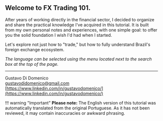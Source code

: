 <style>
  h1 {
    display: none !important;
}
</style>

## **Welcome to FX Trading 101.**
After years of working directly in the financial sector, I decided to organize and share the practical knowledge I've acquired in this tutorial. It is built from my own personal notes and experiences, with one simple goal: to offer you the solid foundation I wish I'd had when I started.

Let's explore not just how to "trade," but how to fully understand Brazil's foreign exchange ecosystem.

*The language can be selected using the menu located next to the search box at the top of the page.*

---

Gustavo Di Domenico  
[gustavodidomenico@gmail.com](mailto:gustavodidomenico@gmail.com)  
[https://www.linkedin.com/in/gustavodomenico/](https://www.linkedin.com/in/gustavodomenico/)

!!! warning "Important"
    **Please note:** The English version of this tutorial was automatically translated from the original Portuguese. As it has not been reviewed, it may contain inaccuracies or awkward phrasing.
